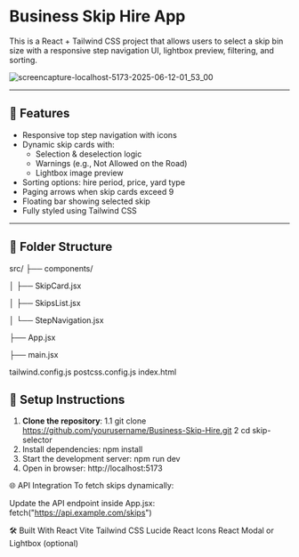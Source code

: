 # Business Skip Hire App

This is a React + Tailwind CSS project that allows users to select a skip bin size with a responsive step navigation UI, lightbox preview, filtering, and sorting.

![screencapture-localhost-5173-2025-06-12-01_53_00](https://github.com/user-attachments/assets/dc9803c8-4176-4a6d-9404-f29e1c9e88ff)


---

## 🚀 Features

- Responsive top step navigation with icons
- Dynamic skip cards with:
  - Selection & deselection logic
  - Warnings (e.g., Not Allowed on the Road)
  - Lightbox image preview
- Sorting options: hire period, price, yard type
- Paging arrows when skip cards exceed 9
- Floating bar showing selected skip
- Fully styled using Tailwind CSS

---

## 📁 Folder Structure
src/
├── components/

│ ├── SkipCard.jsx

│ ├── SkipsList.jsx

│ └── StepNavigation.jsx

├── App.jsx

├── main.jsx

tailwind.config.js
postcss.config.js
index.html

## 🔧 Setup Instructions

1. **Clone the repository**:
   1.1 git clone https://github.com/yourusername/Business-Skip-Hire.git
2 cd skip-selector
3. Install dependencies: npm install
4. Start the development server: npm run dev
5. Open in browser: http://localhost:5173

🌐 API Integration
To fetch skips dynamically:

Update the API endpoint inside App.jsx:
fetch("https://api.example.com/skips")

🛠 Built With
React
Vite
Tailwind CSS
Lucide React Icons
React Modal or Lightbox (optional)
